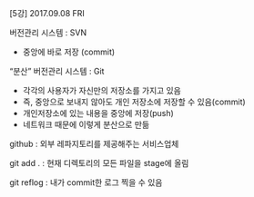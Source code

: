 [5강] 2017.09.08 FRI
<br>

버전관리 시스템 : SVN
- 중앙에 바로 저장 (commit)

“분산” 버전관리 시스템 : Git
- 각각의 사용자가 자신만의 저장소를 가지고 있음
- 즉, 중앙으로 보내지 않아도 개인 저장소에 저장할 수 있음(commit)
- 개인저장소에 있는 내용을 중앙에 저장(push)
- 네트워크 때문에 이렇게 분산으로 만듦

github : 외부 레파지토리를 제공해주는 서비스업체

git add .  : 현재 디렉토리의 모든 파일을 stage에 올림

git reflog : 내가 commit한 로그 찍을 수 있음
